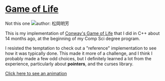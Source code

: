 # [Game of Life](https://github.com/skaliak/gol)

Not this one
![author: 松岡明芳](http://upload.wikimedia.org/wikipedia/commons/thumb/d/d0/The_Game_of_Life_%E4%BA%BA%E7%94%9F%E3%82%B2%E3%83%BC%E3%83%A0_DSCF2280.jpg/320px-The_Game_of_Life_%E4%BA%BA%E7%94%9F%E3%82%B2%E3%83%BC%E3%83%A0_DSCF2280.jpg)

This is my implementation of [Conway's Game of Life](http://en.wikipedia.org/wiki/Conway%27s_Game_of_Life) that I did in C++ about 14 months ago, at the beginning of my Comp Sci degree program.

I resisted the temptation to check out a "reference" implementation to see how it was typically done.  This made it more of a challenge, and I think I probably made a few odd choices, but I definitely learned a lot from the experience, particularly about **pointers**, and the curses library.

[Click here to see an animation](https://gfycat.com/HealthySlushyDiamondbackrattlesnake)
